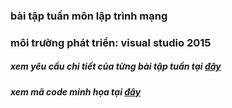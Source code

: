 ### bài tập tuần môn lập trình mạng
### môi trường phát triển: visual studio 2015
##### xem yêu cầu chi tiết của từng bài tập tuần tại [đây](https://github.com/phamhongphuc1999/NetworkProgrammingHomework/tree/master/requiment)
##### xem mã code minh họa tại [đây](https://github.com/phamhongphuc1999/NetworkProgrammingHomework/tree/master/example)
